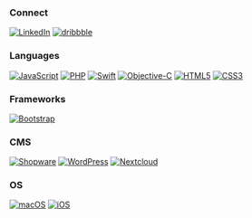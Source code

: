 ### Connect
<a href="https://www.linkedin.com/in/dominikrieken"><img src="https://img.shields.io/badge/LinkedIn-blue?style=flat-square&logo=linkedin" alt="LinkedIn"></a> <a href="https://www.dribbble.com/drieken"><img src="https://img.shields.io/badge/dribbble-pink?style=flat-square&logo=dribbble" alt="dribbble"></a>

### Languages
[![JavaScript](https://img.shields.io/badge/javascript-black?style=for-the-badge&logo=javascript)](https://github.com/drieken)
[![PHP](https://img.shields.io/badge/php-black?style=for-the-badge&logo=php)](https://github.com/drieken)
[![Swift](https://img.shields.io/badge/swift-black?style=for-the-badge&logo=swift)](https://github.com/drieken)
[![Objective-C](https://img.shields.io/badge/objectivec-black?style=for-the-badge&logo=objective-c)](https://github.com/drieken)
[![HTML5](https://img.shields.io/badge/html5-black?style=for-the-badge&logo=html5)](https://hub.docker.com/drieken)
[![CSS3](https://img.shields.io/badge/css3-black?style=for-the-badge&logo=css3)](https://hub.docker.com/drieken)

###  Frameworks
[![Bootstrap](https://img.shields.io/badge/bootstrap-black?style=for-the-badge&logo=bootstrap)](https://hub.docker.com/drieken)

### CMS
[![Shopware](https://img.shields.io/badge/shopware-black?style=for-the-badge&logo=shopware)](https://hub.docker.com/drieken)
[![WordPress](https://img.shields.io/badge/wordpress-black?style=for-the-badge&logo=wordpress)](https://hub.docker.com/drieken)
[![Nextcloud](https://img.shields.io/badge/nextcloud-black?style=for-the-badge&logo=nextcloud)](https://hub.docker.com/drieken)

### OS
[![macOS](https://img.shields.io/badge/macos-black?style=for-the-badge&logo=macos)](https://hub.docker.com/drieken)
[![iOS](https://img.shields.io/badge/ios-black?style=for-the-badge&logo=ios)](https://hub.docker.com/drieken)
